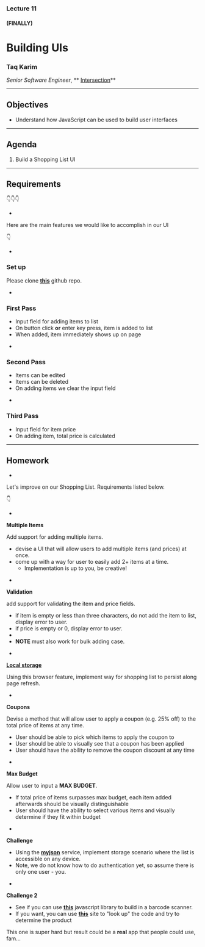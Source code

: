 ### Lecture 11
#### (FINALLY)
#  Building UIs
### Taq Karim

*Senior Software Engineer*, ** [Intersection](https://www.intersection.com/)**

---

## Objectives

* Understand how JavaScript can be used to build user interfaces
---


## Agenda

1. Build a Shopping List UI


---

## Requirements

👇👇👇

-

Here are the main features we would like to accomplish in our UI

👇

-

### Set up

Please clone **[this](https://github.com/FEWDMaterials/ShoppingListUI)** github repo.

-

### First Pass

* Input field for adding items to list
* On button click **or** enter key press, item is added to list
* When added, item immediately shows up on page

-

### Second Pass

* Items can be edited
* Items can be deleted
* On adding items we clear the input field

-

### Third Pass

* Input field for item price
* On adding item, total price is calculated


---

## Homework

-

Let's improve on our Shopping List. Requirements listed below.

👇

-

**Multiple Items**

Add support for adding multiple items. 

* devise a UI that will allow users to add multiple items (and prices) at once.
* come up with a way for user to easily add 2+ items at a time.
	* Implementation is up to you, be creative!

-

**Validation**

add support for validating the item and price fields.

* if item is empty or less than three characters, do not add the item to list, display error to user. 
* if price is empty or 0, display error to user. 
* 
* **NOTE** must also work for bulk adding case.

-

**[Local storage](https://developer.mozilla.org/en-US/docs/Web/API/Window/localStorage)**

Using this browser feature, implement way for shopping list to persist along page refresh.

-

**Coupons**

Devise a method that will allow user to apply a coupon (e.g. 25% off) to the total price of items at any time. 

* User should be able to pick which items to apply the coupon to
* User should be able to visually see that a coupon has been applied
* User should have the ability to remove the coupon discount at any time

-

**Max Budget**

Allow user to input a **MAX BUDGET**. 

* If total price of items surpasses max budget, each item added afterwards should be visually distinguishable
* User should have the ability to select various items and visually determine if they fit within budget

-

**Challenge**

* Using the **[myjson](http://myjson.com/)** service, implement storage scenario where the list is accessible on any device. 
* Note, we do not know how to do authentication yet, so assume there is only one user - you.

-

**Challenge 2**

* See if you can use **[this](https://serratus.github.io/quaggaJS/examples/static_images.html)** javascript library to build in a barcode scanner. 
* If you want, you can use **[this](https://www.barcodelookup.com/)** site to "look up" the code and try to determine the product

This one is super hard but result could be a **real** app that people could use, fam...

